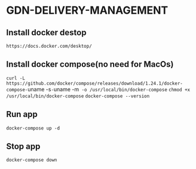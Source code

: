 # GDN-DELIVERY-MANAGEMENT

## Install docker destop
`https://docs.docker.com/desktop/`
## Install docker compose(no need for MacOs) 
`curl -L https://github.com/docker/compose/releases/download/1.24.1/docker-compose-`uname -s`-`uname -m` -o /usr/local/bin/docker-compose`
`chmod +x /usr/local/bin/docker-compose`
`docker-compose --version`

## Run app
`docker-compose up -d`
## Stop app
`docker-compose down`
